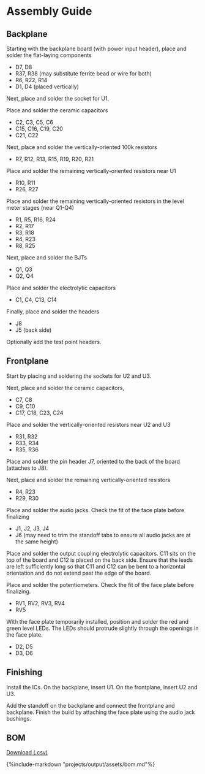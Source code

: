 # Assembly Guide

## Backplane

Starting with the backplane board (with power input header), place and solder the flat-laying components

* D7, D8
* R37, R38 (may substitute ferrite bead or wire for both)
* R6, R22, R14
* D1, D4 (placed vertically)

Next, place and solder the socket for U1.

Place and solder the ceramic capacitors

* C2, C3, C5, C6
* C15, C16, C19, C20
* C21, C22

Next, place and solder the vertically-oriented 100k resistors

* R7, R12, R13, R15, R19, R20, R21

Place and solder the remaining vertically-oriented resistors near U1

* R10, R11
* R26, R27

Place and solder the remaining vertically-oriented resistors in the level meter stages (near Q1-Q4)

* R1, R5, R16, R24
* R2, R17
* R3, R18
* R4, R23
* R8, R25

Next, place and solder the BJTs

* Q1, Q3
* Q2, Q4

Place and solder the electrolytic capacitors

* C1, C4, C13, C14

Finally, place and solder the headers

* J8
* J5 (back side)

Optionally add the test point headers.

## Frontplane

Start by placing and soldering the sockets for U2 and U3.

Next, place and solder the ceramic capacitors,

* C7, C8
* C9, C10
* C17, C18, C23, C24

Place and solder the vertically-oriented resistors near U2 and U3

* R31, R32
* R33, R34
* R35, R36

Place and solder the pin header J7, oriented to the back of the board (attaches to J8).

Next, place and solder the remaining vertically-oriented resistors

* R4, R23
* R29, R30

Place and solder the audio jacks. Check the fit of the face plate before finalizing

* J1, J2, J3, J4
* J6 (may need to trim the standoff tabs to ensure all audio jacks are at the same height)

Place and solder the output coupling electrolytic capacitors. C11 sits on the top of the board and C12 is placed on the back side. Ensure that the leads are left sufficiently long so that C11 and C12 can be bent to a horizontal orientation and do not extend past the edge of the board.

Place and solder the potentiometers. Check the fit of the face plate before finalizing.

* RV1, RV2, RV3, RV4
* RV5

With the face plate temporarily installed, position and solder the red and green level LEDs. The LEDs should protrude slightly through the openings in the face plate.

* D2, D5
* D3, D6

## Finishing 

Install the ICs. On the backplane, insert U1. On the frontplane, insert U2 and U3.

Add the standoff on the backplane and connect the frontplane and backplane. Finish the build by attaching the face plate using the audio jack bushings.

## BOM

[Download (.csv)](assets/bom.csv)

{%include-markdown "projects/output/assets/bom.md"%}


